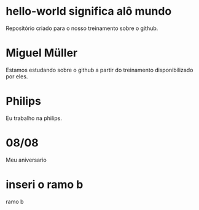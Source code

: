 # hello-world significa alô mundo
Repositório criado para o nosso treinamento sobre o github.
# Miguel Müller
Estamos estudando sobre o github a partir do treinamento disponibilizado por eles.
# Philips
Eu trabalho na philips.
# 08/08
Meu aniversario
# inseri o ramo b
ramo b
